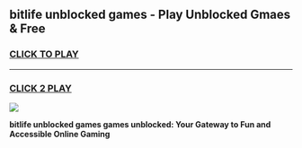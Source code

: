 
## bitlife unblocked games - Play Unblocked Gmaes & Free
<h3>
<a href="https://premium.freeplayer.one?title=bitlife_unblocked_games&ref=19F">CLICK TO PLAY</a></h3>
<hr>

<h3>
<a href="https://premium.freeplayer.one?title=bitlife_unblocked_games&ref=19F">CLICK 2 PLAY</a>
  
</h3>

<a href="https://premium.freeplayer.one?title=bitlife_unblocked_games&ref=19F/"><img src="https://clearcache.store/games.png"></a>


**bitlife unblocked games games unblocked: Your Gateway to Fun and Accessible Online Gaming**
